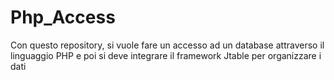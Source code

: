 # Php_Access
Con questo repository, si vuole fare un accesso ad un database attraverso il linguaggio PHP e poi si deve integrare il framework Jtable per organizzare i dati
